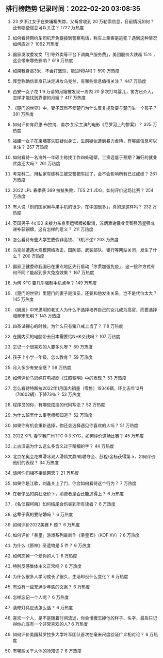
## 排行榜趋势 记录时间：2022-02-20 03:08:35
  
  1. 23 岁浙江女子在柬埔寨失踪，父母曾收到 20 万勒索信息，目前情况如何？还有哪些信息可以关注？ 1722 万热度
    
  2. 如何看待网约车司机开免提接到警察电话，称车上乘客是逃犯？遇到这种情况如何应对？ 1062 万热度
    
  3. 国家发改委发文「引导外卖等平台下调商户服务费」，美团股价大跌超  15% ，这会带来哪些影响？ 619 万热度
    
  4. 如果我身高3米，不会打篮球，能进NBA吗？ 590 万热度
    
  5. 拜登称确信普京已决定进攻乌克兰，有哪些信息值得关注？ 447 万热度
    
  6. 西安一女子花 1.9 万请的月嫂被发现一周内 20 多次打骂婴儿，警方已介入，怎样才能找到靠谱的月嫂？ 417 万热度
    
  7. 《楚门的世界》中，妻子既然不爱楚门为什么反复提及要与楚门生一个孩子？ 381 万热度
    
  8. 如何评价肯尼思·布拉纳、盖尔·加朵主演的电影《尼罗河上的惨案》？ 325 万热度
    
  9. 福建一女子在柬埔寨失联疑似身亡，生前疑似遭到暴力虐待，有哪些信息可以关注？ 267 万热度
    
  10. 如何看待一名海外一年硕士称找工作四处碰壁，工资远低于预期？海归的就业优势还大吗？ 261 万热度
    
  11. 考完科二，用私家车练科三被交警把车拦了，会不会影响所有已过成绩？ 261 万热度
    
  12. 2022 LPL 春季赛 369 拉扯失败，TES 2:1 JDG，如何评价这场比赛？ 254 万热度
    
  13. 有人说「别的国家用苹果手机的很少，在中国很多」，真的是这样吗？ 232 万热度
    
  14. 英国男子 4x100 米接力东京奥运银牌被取消，苏炳添谢震业吴智强汤星强或递补获铜牌，这有怎样的意义？ 211 万热度
    
  15. 怎么看待有些大学生放假非高铁、飞机不坐? 203 万热度
    
  16. 乌克兰遭遇大规模网络攻击，国防部、武装部队、银行等网站关闭，发生了什么？ 200 万热度
    
  17. 国家卫健委称我国已在重点地区先行启动「序贯加强免疫」，这一接种方式有何不同？能起到多大免疫效果？ 167 万热度
    
  18. 为何 KFC 要几乎强制手机点单？ 149 万热度
    
  19. 《楚门的世界》里楚门的妻子是演员，还要和他发生关系，岂不是代价太大？ 145 万热度
    
  20. 《蜗居》中宋思明的老丈人为什么不选择培养自己的女儿成为高官，而要选择培养宋思明？ 143 万热度
    
  21. 四圣试禅心的时候，为什么只有猪八戒上当了？ 118 万热度
    
  22. 在国内买的电脑带去日本需要给NHK交钱吗？ 107 万热度
    
  23. 忘记一个很喜欢的人要多久呀？ 60 万热度
    
  24. 孩子上小学一年级，怎么教育？ 59 万热度
    
  25. 月入多少有安全感？ 59 万热度
    
  26. 如何评价马思纯在电视剧《江照黎明》中的表现？ 53 万热度
    
  27. 怎么看待特斯拉2022年1月国内销量（零售）19346辆，环比去年12月（70602辆）下降73％？ 53 万热度
    
  28. 程序员的你，有哪些炫技的代码写法？ 52 万热度
    
  29. 为什么班里什么事老师都知道？ 52 万热度
    
  30. 如果你有机会重新选择，你还会选择遇见你喜欢的人吗？ 51 万热度
    
  31. 2022 KPL 春季赛广州TTG 0:3 XYG，如何评价这场比赛？ 45 万热度
    
  32. 上古汉语为什么这么多含义过于精细的字？ 44 万热度
    
  33. 北京冬奥会花样滑冰双人滑隋文静/韩聪夺金、彭程/金杨获得第 5，如何评价他们的表现？ 34 万热度
    
  34. 请问你们相不相信网恋？ 21 万热度
    
  35. 如果你是江歌，刘鑫关上了门，你会如何看待这个行为？ 7 万热度
    
  36. 在奢侈品的疯狂涨价下，消费者是否还能追得上？ 6 万热度
    
  37. 《名侦探柯南》如何结尾会伤害到所有读者？ 6 万热度
    
  38. 这辈子真的要结婚吗？ 6 万热度
    
  39. 如何评价2022美赛 F 题？ 6 万热度
    
  40. 如何评价「拳皇」游戏系列最新作《拳皇15》（KOF XV）? 6 万热度
    
  41. 为什么《原神》圣遗物是 5 件？ 6 万热度
    
  42. 如何忘掉一个爱你的人？ 6 万热度
    
  43. 特别反感集体主义正常吗？ 6 万热度
    
  44. 为什么很多人学习成长了很久，生活却没什么变化？ 6 万热度
    
  45. 有没有一些充满少年感的文案？ 6 万热度
    
  46. 怎样忘记一个人呢？ 6 万热度
    
  47. 装修灯具应该怎么选？ 6 万热度
    
  48. 喜欢一个人，是不是随着时间流逝，你会慢慢忘掉他的样子、名字，最后只记得你心底有一个非常喜欢的人? 6 万热度
    
  49. 如何评价美国科罗拉多大学叶军团队首次在毫米尺度验证广义相对论？ 6 万热度
    
  50. 有哪些关于人体的冷知识？ 6 万热度
    